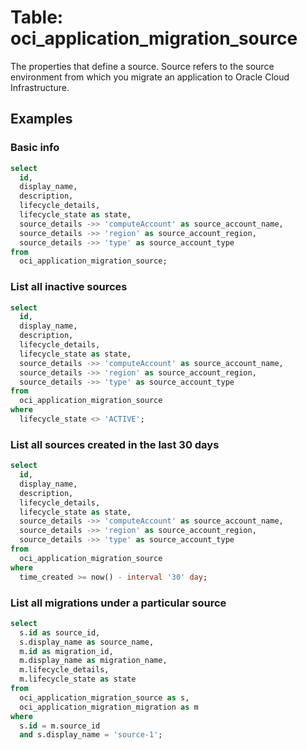 # Table: oci_application_migration_source

The properties that define a source. Source refers to the source environment from which you migrate an application to Oracle Cloud Infrastructure.

## Examples

### Basic info

```sql
select
  id,
  display_name,
  description,
  lifecycle_details,
  lifecycle_state as state,
  source_details ->> 'computeAccount' as source_account_name,
  source_details ->> 'region' as source_account_region,
  source_details ->> 'type' as source_account_type
from
  oci_application_migration_source;
```

### List all inactive sources

```sql
select
  id,
  display_name,
  description,
  lifecycle_details,
  lifecycle_state as state,
  source_details ->> 'computeAccount' as source_account_name,
  source_details ->> 'region' as source_account_region,
  source_details ->> 'type' as source_account_type
from
  oci_application_migration_source
where
  lifecycle_state <> 'ACTIVE';
```

### List all sources created in the last 30 days

```sql
select
  id,
  display_name,
  description,
  lifecycle_details,
  lifecycle_state as state,
  source_details ->> 'computeAccount' as source_account_name,
  source_details ->> 'region' as source_account_region,
  source_details ->> 'type' as source_account_type
from
  oci_application_migration_source
where
  time_created >= now() - interval '30' day;
```

### List all migrations under a particular source

```sql
select
  s.id as source_id,
  s.display_name as source_name,
  m.id as migration_id,
  m.display_name as migration_name,
  m.lifecycle_details,
  m.lifecycle_state as state
from
  oci_application_migration_source as s,
  oci_application_migration_migration as m
where
  s.id = m.source_id
  and s.display_name = 'source-1';
```